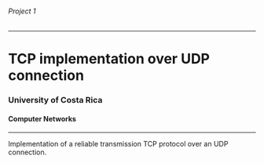 ###### Project 1
---
# TCP implementation over UDP connection
### University of Costa Rica
#### Computer Networks
---

Implementation of a reliable transmission TCP protocol over an UDP connection.


